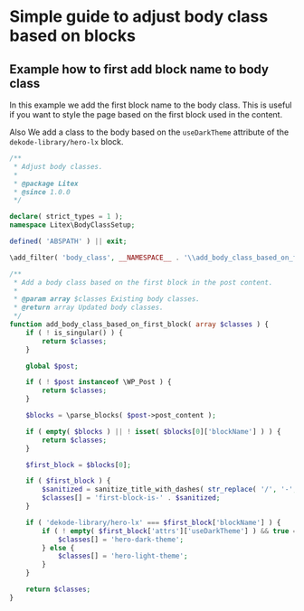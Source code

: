 # Simple guide to adjust body class based on blocks


## Example how to first add block name to body class

In this example we add the first block name to the body class. This is useful if you want to style the page based on the first block used in the content.

Also We add a class to the body based on the `useDarkTheme` attribute of the `dekode-library/hero-lx` block.
```php
/**
 * Adjust body classes.
 *
 * @package Litex
 * @since 1.0.0
 */

declare( strict_types = 1 );
namespace Litex\BodyClassSetup;

defined( 'ABSPATH' ) || exit;

\add_filter( 'body_class', __NAMESPACE__ . '\\add_body_class_based_on_first_block' );

/**
 * Add a body class based on the first block in the post content.
 *
 * @param array $classes Existing body classes.
 * @return array Updated body classes.
 */
function add_body_class_based_on_first_block( array $classes ) {
	if ( ! is_singular() ) {
		return $classes;
	}

	global $post;

	if ( ! $post instanceof \WP_Post ) {
		return $classes;
	}

	$blocks = \parse_blocks( $post->post_content );

	if ( empty( $blocks ) || ! isset( $blocks[0]['blockName'] ) ) {
		return $classes;
	}

	$first_block = $blocks[0];

	if ( $first_block ) {
		$sanitized = sanitize_title_with_dashes( str_replace( '/', '-', $first_block['blockName'] ) );
		$classes[] = 'first-block-is-' . $sanitized;
	}

	if ( 'dekode-library/hero-lx' === $first_block['blockName'] ) {
		if ( ! empty( $first_block['attrs']['useDarkTheme'] ) && true === $first_block['attrs']['useDarkTheme'] ) {
			$classes[] = 'hero-dark-theme';
		} else {
			$classes[] = 'hero-light-theme';
		}
	}

	return $classes;
}
```
